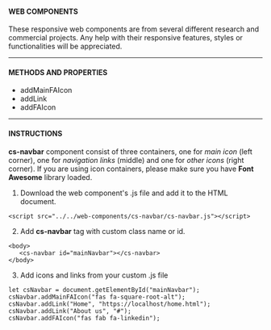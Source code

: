 #### WEB COMPONENTS

These responsive web components are from several different research and commercial projects. Any help with their responsive features, styles or functionalities will be appreciated.

<hr>




#### METHODS AND PROPERTIES


* addMainFAIcon</br>
* addLink</br>
* addFAIcon</br>

<hr>



#### INSTRUCTIONS

**cs-navbar** component consist of three containers, one for _main icon_ (left corner), one for _navigation links_ (middle) 
and one for _other icons_ (right corner). If you are using icon containers, please make sure you have **Font Awesome** library loaded. 

1. Download the web component's .js file and add it to the HTML document. 

```
<script src="../../web-components/cs-navbar/cs-navbar.js"></script>
```

2. Add **cs-navbar** tag with custom class name or id.

```
<body>
   <cs-navbar id="mainNavbar"></cs-navbar>
</body>
```

3. Add icons and links from your custom .js file

```
let csNavbar = document.getElementById("mainNavbar");
csNavbar.addMainFAIcon("fas fa-square-root-alt");
csNavbar.addLink("Home", "https://localhost/home.html");
csNavbar.addLink("About us", "#");
csNavbar.addFAIcon("fas fab fa-linkedin");
```
                  


